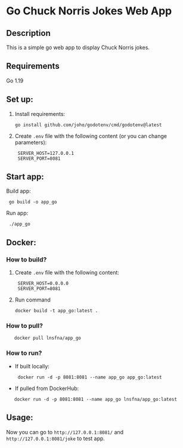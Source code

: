 # Go Chuck Norris Jokes Web App

## Description
This is a simple go web app to display Chuck Norris jokes.

## Requirements
Go 1.19

## Set up:
1. Install requirements:
    ```
   go install github.com/joho/godotenv/cmd/godotenv@latest
    ```
2. Create `.env` file with the following content (or you can change parameters):
   ```
    SERVER_HOST=127.0.0.1
    SERVER_PORT=8081
    ```
## Start app:
Build app:
```
 go build -o app_go  
```
Run app:
```
 ./app_go
 ```
## Docker:
### How to build?
1. Create `.env` file with the following content:
   ```
    SERVER_HOST=0.0.0.0
    SERVER_PORT=8081
    ```
2. Run command
   ```
   docker build -t app_go:latest .
   ```
### How to pull?
```
   docker pull lnsfna/app_go
   ```
### How to run?
* If built locally:
  ```
   docker run -d -p 8081:8081 --name app_go app_go:latest
   ```
* If pulled from DockerHub:
```
   docker run -d -p 8081:8081 --name app_go lnsfna/app_go:latest
   ```
## Usage:
Now you can go to `http://127.0.0.1:8081/` and `http://127.0.0.1:8081/joke` to test app.




